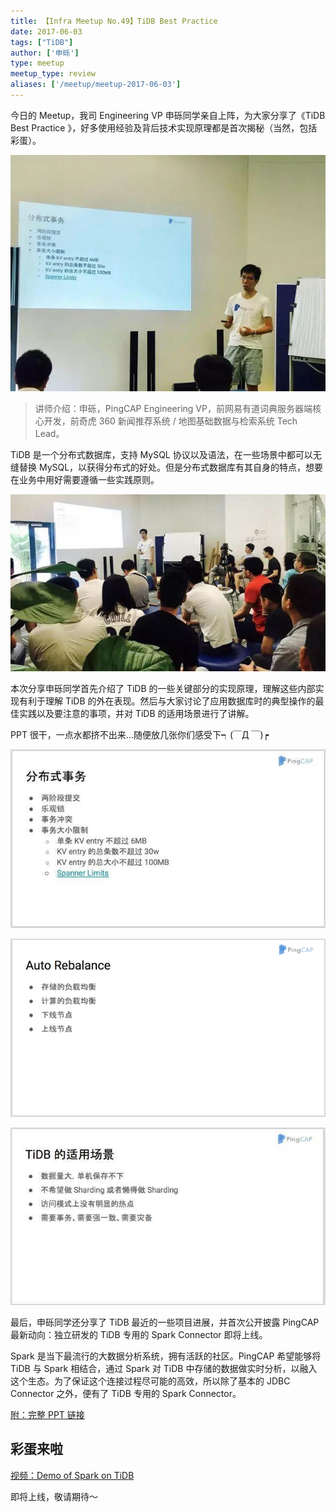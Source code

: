 ```yaml
---
title: 【Infra Meetup No.49】TiDB Best Practice
date: 2017-06-03
tags: ["TiDB"]
author: ['申砾']
type: meetup
meetup_type: review
aliases: ['/meetup/meetup-2017-06-03']
---
```



今日的 Meetup，我司 Engineering VP 申砾同学亲自上阵，为大家分享了《TiDB Best Practice 》，好多使用经验及背后技术实现原理都是首次揭秘（当然，包括彩蛋）。

![申砾 | PingCAP Engineering VP](media/meetup-49-20170603/1.jpeg)

>讲师介绍：申砾，PingCAP Engineering VP，前网易有道词典服务器端核心开发，前奇虎 360 新闻推荐系统 / 地图基础数据与检索系统 Tech Lead。

TiDB 是一个分布式数据库，支持 MySQL 协议以及语法，在一些场景中都可以无缝替换 MySQL，以获得分布式的好处。但是分布式数据库有其自身的特点，想要在业务中用好需要遵循一些实践原则。

![现场图片](media/meetup-49-20170603/2.jpeg)

本次分享申砾同学首先介绍了 TiDB 的一些关键部分的实现原理，理解这些内部实现有利于理解 TiDB 的外在表现。然后与大家讨论了应用数据库时的典型操作的最佳实践以及要注意的事项，并对 TiDB 的适用场景进行了讲解。

PPT 很干，一点水都挤不出来...随便放几张你们感受下┑(￣Д ￣)┍

![ppt 节选](media/meetup-49-20170603/3.jpeg)

![ppt 节选](media/meetup-49-20170603/4.png)

![ppt 节选](media/meetup-49-20170603/5.jpeg)

最后，申砾同学还分享了 TiDB 最近的一些项目进展，并首次公开披露 PingCAP 最新动向：独立研发的 TiDB 专用的 Spark Connector 即将上线。

Spark 是当下最流行的大数据分析系统，拥有活跃的社区。PingCAP 希望能够将 TiDB 与 Spark 相结合，通过 Spark 对 TiDB 中存储的数据做实时分析，以融入这个生态。为了保证这个连接过程尽可能的高效，所以除了基本的 JDBC Connector 之外，便有了 TiDB 专用的 Spark Connector。

[附：完整 PPT 链接](https://eyun.baidu.com/s/3geM6Ob5)

## 彩蛋来啦

[视频：Demo of Spark on TiDB](https://v.qq.com/txp/iframe/player.html?origin=https%3A%2F%2Fmp.weixin.qq.com&amp;vid=j0509iorseg&amp;autoplay=false&amp;full=true&amp;show1080p=false) 

即将上线，敬请期待～
